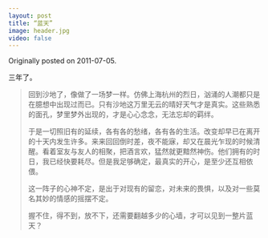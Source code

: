 ```yaml
---
layout: post
title: “蓝天”
image: header.jpg
video: false
---
```

Originally posted on 2011-07-05.

三年了。

>    回到沙地了，像做了一场梦一样。仿佛上海杭州的烈日，汹涌的人潮都只是在臆想中出现过而已。只有沙地这万里无云的晴好天气才是真实。这些熟悉的面孔，梦里梦外出现的，才是心心念念，无法忘却的羁绊。
> 
>   于是一切照旧有的延续，各有各的愁绪，各有各的生活。改变却早已在离开的十天内发生许多。来来回回倒时差，夜不能寐，却又在晨光乍现的时候清醒。看着室友与友人的相聚，把酒言欢，猛然就更黯然神伤。他们拥有的时日，我已经快要耗尽。但是我足够确定，最真实的开心，是至少还互相依偎。
>
>   这一阵子的心神不定，是出于对现有的留恋，对未来的畏惧，以及对一些莫名其妙的情感的摇摆不定。
>
>   握不住，得不到，放不下，还需要翻越多少的心墙，才可以见到一整片蓝天？
